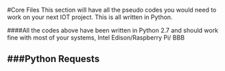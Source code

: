 #Core Files
This section will have all the pseudo codes you would need to work on your next IOT project. This is all written in Python.

####All the codes above have been written in Python 2.7 and should work fine with most of your systems, Intel Edison/Raspberry Pi/ BBB

###Python Requests
----

